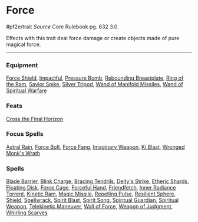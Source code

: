 # Force
#pf2e/trait 
*Source* Core Rulebook pg. 632 3.0

Effects with this trait deal force damage or create objects made of pure magical force.

---

### Equipment
[Force Shield](Force%20Shield), [Impactful](Impactful), [Pressure Bomb](Pressure%20Bomb), [Rebounding Breastplate](Rebounding%20Breastplate), [Ring of the Ram](Ring%20of%20the%20Ram), [Savior Spike](Savior%20Spike), [Silver Tripod](Silver%20Tripod), [Wand of Manifold Missiles](Wand%20of%20Manifold%20Missiles), [Wand of Spiritual Warfare](Wand%20of%20Spiritual%20Warfare)

### Feats
[Cross the Final Horizon](Cross%20the%20Final%20Horizon)

### Focus Spells
[Astral Rain](Astral%20Rain.md), [Force Bolt](Force%20Bolt.md), [Force Fang](Force%20Fang.md), [Imaginary Weapon](Imaginary%20Weapon.md), [Ki Blast](Ki%20Blast.md), [Wronged Monk's Wrath](Wronged%20Monk's%20Wrath.md)

### Spells
[Blade Barrier](Blade%20Barrier.md), [Blink Charge](Blink%20Charge.md), [Bracing Tendrils](Bracing%20Tendrils.md), [Deity's Strike](Deity's%20Strike.md), [Etheric Shards](Etheric%20Shards.md), [Floating Disk](Floating%20Disk.md), [Force Cage](Force%20Cage.md), [Forceful Hand](Forceful%20Hand.md), [Friendfetch](Friendfetch.md), [Inner Radiance Torrent](Inner%20Radiance%20Torrent.md), [Kinetic Ram](Kinetic%20Ram.md), [Magic Missile](Magic%20Missile.md), [Repelling Pulse](Repelling%20Pulse.md), [Resilient Sphere](Resilient%20Sphere.md), [Shield](Shield.md), [Spellwrack](Spellwrack.md), [Spirit Blast](Spirit%20Blast.md), [Spirit Song](Spirit%20Song.md), [Spiritual Guardian](Spiritual%20Guardian.md), [Spiritual Weapon](Spiritual%20Weapon.md), [Telekinetic Maneuver](Telekinetic%20Maneuver.md), [Wall of Force](Wall%20of%20Force.md), [Weapon of Judgment](Weapon%20of%20Judgment.md), [Whirling Scarves](Whirling%20Scarves.md)